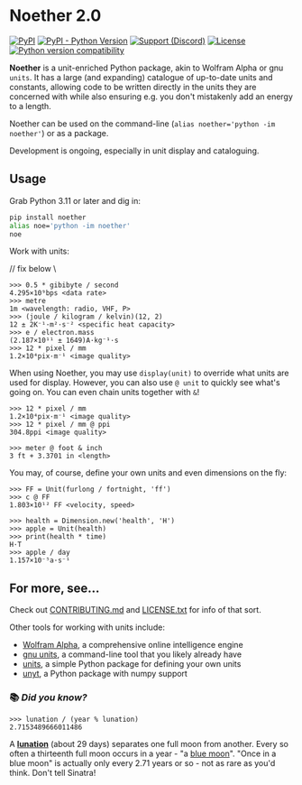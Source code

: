 # Noether 2.0

[![PyPI](https://img.shields.io/pypi/v/noether?color=blue)](https://pypi.org/packages/noether)
[![PyPI - Python Version](https://img.shields.io/pypi/pyversions/noether)](https://pypi.org/packages/noether)
[![Support (Discord)](https://img.shields.io/discord/885908649342537810?label=support)](https://discord.gg/7DcwrA3c3y)
[![License](https://img.shields.io/github/license/yunruse/noether?color=blue)](LICENSE.txt)
[![Python version compatibility](https://github.com/yunruse/Noether/actions/workflows/test-compatibility.yml/badge.svg?branch=release)](https://github.com/yunruse/Noether/actions/workflows/test-compatibility.yml)

**Noether** is a unit-enriched Python package, akin to Wolfram Alpha or gnu `units`. It has a large (and expanding) catalogue of up-to-date units and constants, allowing code to be written directly in the units they are concerned with while also ensuring e.g. you don't mistakenly add an energy to a length.

Noether can be used on the command-line (`alias noether='python -im noether'`) or as a package.

Development is ongoing, especially in unit display and cataloguing.

## Usage 

Grab Python 3.11 or later and dig in:

```bash
pip install noether
alias noe='python -im noether'
noe
```

Work with units:

// fix below \\

```
>>> 0.5 * gibibyte / second
4.295×10⁹bps <data rate>
>>> metre
1m <wavelength: radio, VHF, P>
>>> (joule / kilogram / kelvin)(12, 2)
12 ± 2K⁻¹·m²·s⁻² <specific heat capacity>
>>> e / electron.mass
(2.187×10¹¹ ± 1649)A·kg⁻¹·s
>>> 12 * pixel / mm
1.2×10⁴pix·m⁻¹ <image quality>
```

When using Noether, you may use `display(unit)` to override what units are used for display. However, you can also use `@ unit` to quickly see what's going on. You can even chain units together with `&`!

```
>>> 12 * pixel / mm
1.2×10⁴pix·m⁻¹ <image quality>
>>> 12 * pixel / mm @ ppi
304.8ppi <image quality>

>>> meter @ foot & inch
3 ft + 3.3701 in <length>
```

You may, of course, define your own units and even dimensions on the fly:

```
>>> FF = Unit(furlong / fortnight, 'ff')
>>> c @ FF
1.803×10¹² FF <velocity, speed>

>>> health = Dimension.new('health', 'H')
>>> apple = Unit(health)
>>> print(health * time)
H·T
>>> apple / day
1.157×10⁻⁵a·s⁻¹
```

## For more, see...

Check out [CONTRIBUTING.md](CONTRIBUTING.md) and [LICENSE.txt](LICENSE.txt) for info of that sort.

Other tools for working with units include:
- [Wolfram Alpha](https://www.wolframalpha.com), a comprehensive online intelligence engine
- [gnu units](https://www.gnu.org/software/units/), a command-line tool that you likely already have
- [units](https://pypi.org/project/units/), a simple Python package for defining your own units
- [unyt](https://pypi.org/project/unyt/), a Python package with numpy support

### 📚 _**Did you know?**_

```
>>> lunation / (year % lunation)
2.7153489666011486
```
A [**lunation**](https://en.wikipedia.org/wiki/Lunar_month#Synodic_month) (about 29 days) separates one full moon from another. Every so often a thirteenth full moon occurs in a year - "a [blue moon](https://en.wikipedia.org/wiki/Blue_moon)". "Once in a blue moon" is actually only every 2.71 years or so - not as rare as you'd think. Don't tell Sinatra!